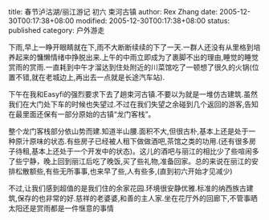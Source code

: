 title: 春节泸沽湖/丽江游记 初六 束河古镇
author: Rex Zhang
date: 2005-12-30T00:17:38+08:00
modified: 2005-12-30T00:17:38+08:00
status: published
category: 户外游走

下雨,早上一睁开眼睛就在下,雨不大断断续续的下了一天.一群人还没有从里格到培养起来的慵懒情绪中挣脱出来.上午的中雨立即成为了裹脚不出的理由,睡觉的睡觉赏雨的赏雨.一直耗到中午才溜达到住处附近的川菜馆吃了一顿想了很久的火锅(位置不错,就在老城边上,再出去一点就是长途汽车站).

下午在我和Easyfi的强烈要求下去了趟束河古镇.不要以为就是一堆仿古建筑.虽然我们在大门处下车的时候也失望过.不过在我们失望之余碰到几个返回的游客,告知在最里面还保有一部分原始的古镇“龙门客栈”。

整个龙门客栈部分依山势而建.知道半山腰.面积不大,但很古朴,基本上还是处于一种原汁原味的状态.有些房子已经被人租下做做酒吧,茶馆之类的功用.(还有很多房子待租,基本上还处于一个开发中的状态)。这儿的酒吧与丽江的相比少了些喧闹多了些宁静，晚上回到丽江后吃了晚饭,买了些礼物,准备回家。总的来说在丽江的安排松散额些,有些无所事事,也来早了些,人有些多,(直到初六开始才见减少)

不过,让我们感到超值的是我们住的余家花园.环境很安静优雅.标准的纳西族古建筑,保存的也非常的好.慈祥的老婆婆,和善的主人家.坐在花厅外的回廊下,不管事晒太阳还是赏雨都是一件惬意的事情
